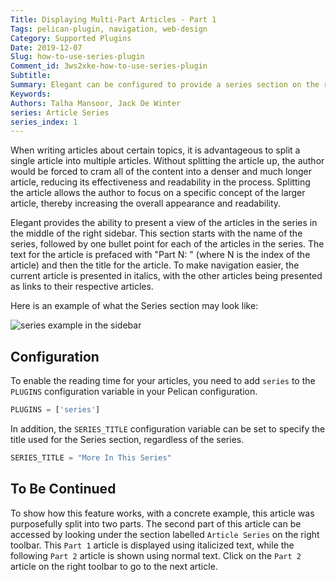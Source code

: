 ```yaml
---
Title: Displaying Multi-Part Articles - Part 1
Tags: pelican-plugin, navigation, web-design
Category: Supported Plugins
Date: 2019-12-07
Slug: how-to-use-series-plugin
Comment_id: 3ws2xke-how-to-use-series-plugin
Subtitle:
Summary: Elegant can be configured to provide a series section on the right sidebar. Only visible in articles that are labelled as part of a series, this indicator allows navigation between the articles in the series.
Keywords:
Authors: Talha Mansoor, Jack De Winter
series: Article Series
series_index: 1
---
```


When writing articles about certain topics, it is advantageous to split a single article into
multiple articles. Without splitting the article up, the author would be forced to cram all
of the content into a denser and much longer article, reducing its effectiveness and
readability in the process. Splitting the article allows the author to focus on a specific
concept of the larger article, thereby increasing the overall appearance and readability.

Elegant provides the ability to present a view of the articles in the series in the middle of
the right sidebar. This section starts with the name of the series, followed by one bullet
point for each of the articles in the series. The text for the article is prefaced with
"Part N: " (where N is the index of the article) and then the title for the article. To make
navigation easier, the current article is presented in italics, with the other articles being
presented as links to their respective articles.

Here is an example of what the Series section may look like:

![series example in the sidebar]({static}/images/elegant-theme_multi-part-sidebar.png)

## Configuration

To enable the reading time for your articles, you need to add `series` to the `PLUGINS`
configuration variable in your Pelican configuration.

```python
PLUGINS = ['series']
```

In addition, the `SERIES_TITLE` configuration variable can be set to specify the title used for
the Series section, regardless of the series.

```python
SERIES_TITLE = "More In This Series"
```

## To Be Continued

To show how this feature works, with a concrete example, this article was purposefully
split into two parts. The second part of this article can be accessed by looking under
the section labelled `Article Series` on the right toolbar. This `Part 1` article is
displayed using italicized text, while the following `Part 2` article is shown using
normal text. Click on the `Part 2` article on the right toolbar to go to the next
article.
